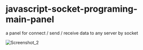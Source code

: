 # javascript-socket-programing-main-panel
a panel for connect / send / receive data to any server by socket

![Screenshot_2](https://user-images.githubusercontent.com/67155909/175789989-0b717734-dd5b-4de9-8f26-9543cea8c102.png)
